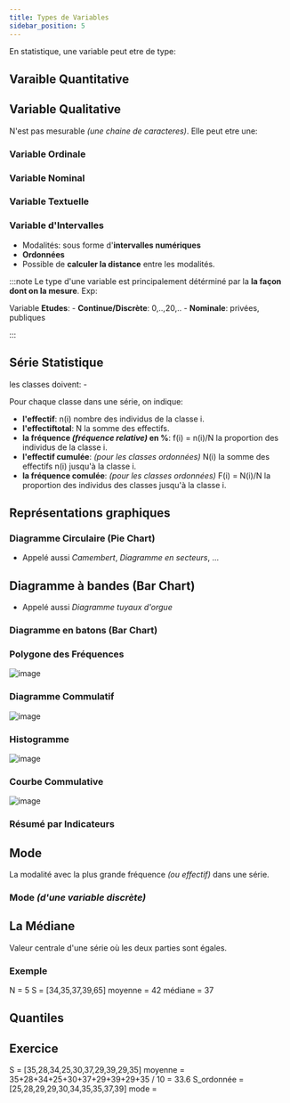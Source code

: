 ```yaml
---
title: Types de Variables
sidebar_position: 5
---
```


En statistique, une variable peut etre de type:

## Varaible Quantitative

## Variable Qualitative

N'est pas mesurable _(une chaine de caracteres)_. Elle peut etre une:

### Variable Ordinale

### Variable Nominal

### Variable Textuelle

### Variable d'Intervalles

- Modalités: sous forme d'**intervalles numériques**
- **Ordonnées**
- Possible de **calculer la distance** entre les modalités.

:::note
Le type d'une variable est principalement détérminé par la **la façon dont on la mesure**. Exp:

Variable **Etudes**: - **Continue/Discrète**: 0,..,20,.. - **Nominale**: privées, publiques

:::

## Série Statistique

les classes doivent: -

Pour chaque classe dans une série, on indique:

- **l'effectif**: n(i) nombre des individus de la classe i.
- **l'effectiftotal**: N la somme des effectifs.
- **la fréquence _(fréquence relative)_ en %**: f(i) = n(i)/N la proportion des individus de la classe i.
- **l'effectif cumulée**: _(pour les classes ordonnées)_ N(i) la somme des effectifs n(i) jusqu'à la classe i.
- **la fréquence comulée**: _(pour les classes ordonnées)_ F(i) = N(i)/N la proportion des individus des classes jusqu'à la classe i.

## Représentations graphiques

### Diagramme Circulaire (Pie Chart)

- Appelé aussi _Camembert_, _Diagramme en secteurs_, ...

## Diagramme à bandes (Bar Chart)

- Appelé aussi _Diagramme tuyaux d'orgue_

### Diagramme en batons (Bar Chart)

### Polygone des Fréquences

![image](https://user-images.githubusercontent.com/72823374/157696606-463829ff-09fe-4edc-8a89-2fc31dfd4587.png)

### Diagramme Commulatif

![image](https://user-images.githubusercontent.com/72823374/157696846-98190a6e-a1bb-4bd0-9278-e9a6fa7cdd98.png)

### Histogramme

![image](https://user-images.githubusercontent.com/72823374/157697072-65a5aab7-e47f-4d86-8001-765b7078fbfe.png)

### Courbe Commulative

![image](https://user-images.githubusercontent.com/72823374/157697217-6ae341d3-5f66-4a0e-9614-fedd393fa1bf.png)

### Résumé par Indicateurs

## Mode

La modalité avec la plus grande fréquence _(ou effectif)_ dans une série.

### Mode _(d'une variable discrète)_

## La Médiane

Valeur centrale d'une série où les deux parties sont égales.

### Exemple

N = 5
S = [34,35,37,39,65]
moyenne = 42
médiane = 37

## Quantiles

## Exercice

S = [35,28,34,25,30,37,29,39,29,35]
moyenne = 35+28+34+25+30+37+29+39+29+35 / 10 = 33.6
S_ordonnée = [25,28,29,29,30,34,35,35,37,39]
mode =
